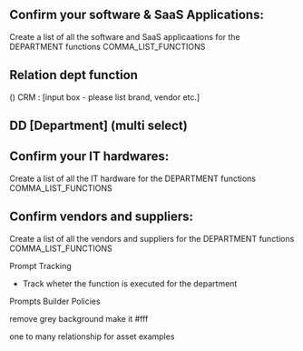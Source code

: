 ## Confirm your software & SaaS Applications:

Create a list of all the software and SaaS applicaations for the DEPARTMENT functions COMMA_LIST_FUNCTIONS 

Relation
    dept
    function 
-------------------------------------------------
() CRM : [input box - please list brand, vendor etc.]

DD [Department] (multi select) 
-------------------------------------------------

## Confirm your IT hardwares:

Create a list of all the IT hardware for the DEPARTMENT functions COMMA_LIST_FUNCTIONS 

## Confirm vendors and suppliers:

Create a list of all the vendors and suppliers for the DEPARTMENT functions COMMA_LIST_FUNCTIONS 



Prompt Tracking 

- Track wheter the function is executed for the department 


Prompts 
    Builder 
    Policies 

remove grey background make it #fff



one to many relationship for asset examples 